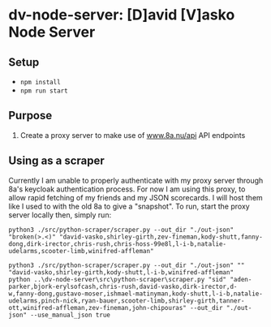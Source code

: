 # dv-node-server: [D]avid [V]asko Node Server

## Setup
* <code>npm install</code>
* <code>npm run start</code>

## Purpose
1) Create a proxy server to make use of www.8a.nu/api API endpoints

## Using as a scraper
Currently I am unable to properly authenticate with my proxy server through 8a's keycloak authentication process. For now I am using this proxy,
to allow rapid fetching of my friends and my JSON scorecards. I will host them like I used to with the old 8a to give a "snapshot". To run, start the proxy server locally then, simply run:
```
python3 ./src/python-scraper/scraper.py --out_dir "./out-json" "broken(>.<)" "david-vasko,shirley-girth,zev-fineman,kody-shutt,fanny-dong,dirk-irector,chris-rush,chris-hoss-99e8l,l-i-b,natalie-udelarms,scooter-limb,winifred-affleman"
```
```
python3 ./src/python-scraper/scraper.py --out_dir "./out-json" "" "david-vasko,shirley-girth,kody-shutt,l-i-b,winifred-affleman"
python ..\dv-node-server\src\python-scraper\scraper.py "sid" "aden-parker,bjork-erylsofcash,chris-rush,david-vasko,dirk-irector,d-w,fanny-dong,gustavo-moser,ishmael-matinyman,kody-shutt,l-i-b,natalie-udelarms,pinch-nick,ryan-bauer,scooter-limb,shirley-girth,tanner-ott,winifred-affleman,zev-fineman,john-chipouras" --out_dir "./out-json" --use_manual_json true
```